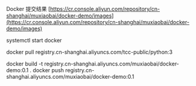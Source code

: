 
Docker 提交结果
[https://cr.console.aliyun.com/repository/cn-shanghai/muxiaobai/docker-demo/images](https://cr.console.aliyun.com/repository/cn-shanghai/muxiaobai/docker-demo/images)

systemctl start docker

docker pull registry.cn-shanghai.aliyuncs.com/tcc-public/python:3

docker build -t registry.cn-shanghai.aliyuncs.com/muxiaobai/docker-demo:0.1 .
docker push registry.cn-shanghai.aliyuncs.com/muxiaobai/docker-demo:0.1